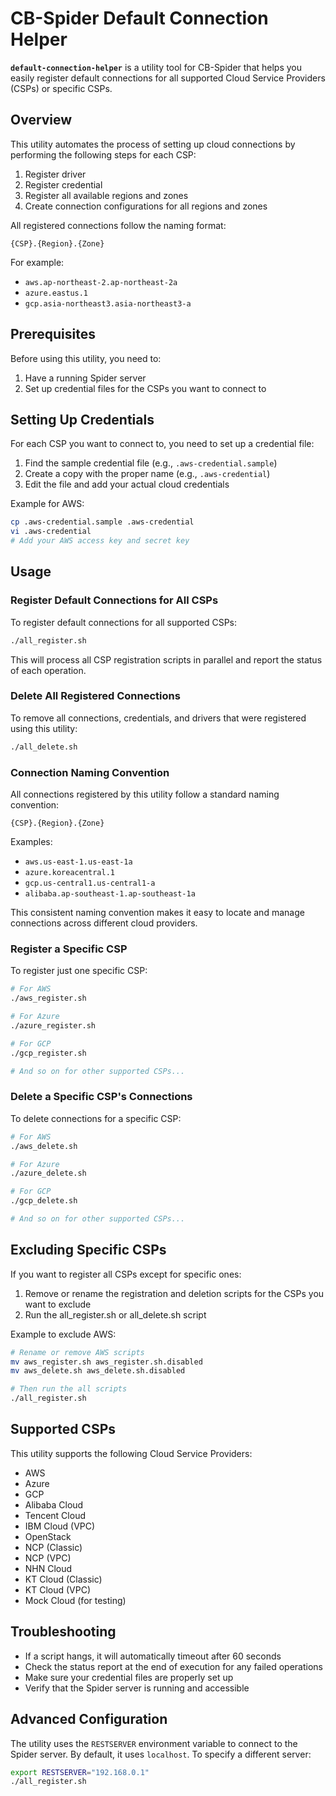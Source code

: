 # CB-Spider Default Connection Helper

**`default-connection-helper`** is a utility tool for CB-Spider that helps you easily register default connections for all supported Cloud Service Providers (CSPs) or specific CSPs.

## Overview

This utility automates the process of setting up cloud connections by performing the following steps for each CSP:

1. Register driver
2. Register credential
3. Register all available regions and zones
4. Create connection configurations for all regions and zones

All registered connections follow the naming format:
```
{CSP}.{Region}.{Zone}
```

For example:
- `aws.ap-northeast-2.ap-northeast-2a`
- `azure.eastus.1`
- `gcp.asia-northeast3.asia-northeast3-a`

## Prerequisites

Before using this utility, you need to:

1. Have a running Spider server
2. Set up credential files for the CSPs you want to connect to

## Setting Up Credentials

For each CSP you want to connect to, you need to set up a credential file:

1. Find the sample credential file (e.g., `.aws-credential.sample`)
2. Create a copy with the proper name (e.g., `.aws-credential`)
3. Edit the file and add your actual cloud credentials

Example for AWS:
```bash
cp .aws-credential.sample .aws-credential
vi .aws-credential
# Add your AWS access key and secret key
```

## Usage

### Register Default Connections for All CSPs

To register default connections for all supported CSPs:

```bash
./all_register.sh
```

This will process all CSP registration scripts in parallel and report the status of each operation.

### Delete All Registered Connections

To remove all connections, credentials, and drivers that were registered using this utility:

```bash
./all_delete.sh
```

### Connection Naming Convention

All connections registered by this utility follow a standard naming convention:
```
{CSP}.{Region}.{Zone}
```

Examples:
- `aws.us-east-1.us-east-1a`
- `azure.koreacentral.1`
- `gcp.us-central1.us-central1-a`
- `alibaba.ap-southeast-1.ap-southeast-1a`

This consistent naming convention makes it easy to locate and manage connections across different cloud providers.


### Register a Specific CSP

To register just one specific CSP:

```bash
# For AWS
./aws_register.sh

# For Azure
./azure_register.sh

# For GCP
./gcp_register.sh

# And so on for other supported CSPs...
```

### Delete a Specific CSP's Connections

To delete connections for a specific CSP:

```bash
# For AWS
./aws_delete.sh

# For Azure
./azure_delete.sh

# For GCP
./gcp_delete.sh

# And so on for other supported CSPs...
```

## Excluding Specific CSPs

If you want to register all CSPs except for specific ones:

1. Remove or rename the registration and deletion scripts for the CSPs you want to exclude
2. Run the all_register.sh or all_delete.sh script

Example to exclude AWS:
```bash
# Rename or remove AWS scripts
mv aws_register.sh aws_register.sh.disabled
mv aws_delete.sh aws_delete.sh.disabled

# Then run the all scripts
./all_register.sh
```

## Supported CSPs

This utility supports the following Cloud Service Providers:

- AWS
- Azure
- GCP
- Alibaba Cloud
- Tencent Cloud
- IBM Cloud (VPC)
- OpenStack
- NCP (Classic)
- NCP (VPC)
- NHN Cloud
- KT Cloud (Classic)
- KT Cloud (VPC)
- Mock Cloud (for testing)

## Troubleshooting

- If a script hangs, it will automatically timeout after 60 seconds
- Check the status report at the end of execution for any failed operations
- Make sure your credential files are properly set up
- Verify that the Spider server is running and accessible

## Advanced Configuration

The utility uses the `RESTSERVER` environment variable to connect to the Spider server. By default, it uses `localhost`. To specify a different server:

```bash
export RESTSERVER="192.168.0.1"
./all_register.sh
```
